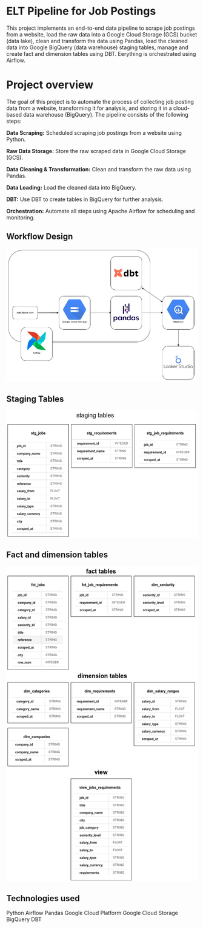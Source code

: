 # ELT Pipeline for Job Postings

This project implements an end-to-end data pipeline to scrape job postings from a website, load the raw data into a Google Cloud Storage (GCS) bucket (data lake), clean and transform the data using Pandas, load the cleaned data into Google BigQuery (data warehouse) staging tables, manage and create fact and dimension tables using DBT. Eerything is orchestrated using Airflow.

# Project overview

The goal of this project is to automate the process of collecting job posting data from a website, transforming it for analysis, and storing it in a cloud-based data warehouse (BigQuery). The pipeline consists of the following steps:

**Data Scraping:** Scheduled scraping job postings from a website using Python.

**Raw Data Storage:** Store the raw scraped data in Google Cloud Storage (GCS).

**Data Cleaning & Transformation:** Clean and transform the raw data using Pandas.

**Data Loading:** Load the cleaned data into BigQuery.

**DBT:** Use DBT to create tables in BigQuery for further analysis.

**Orchestration:** Automate all steps using Apache Airflow for scheduling and monitoring.

## Workflow Design

![Pipeline Diagram](assets/diagram.jpg)

## Staging Tables

![Staging Tables](assets/staging_tables.jpg)

## Fact and dimension tables

![Fact Dimension Tables](assets/fact_dimension_tables.jpg)

## Technologies used

Python
Airflow
Pandas
Google Cloud Platform
Google Cloud Storage
BigQuery
DBT
